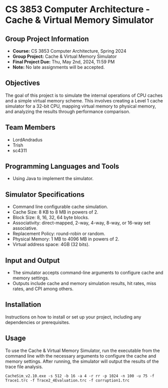# CS 3853 Computer Architecture - Cache & Virtual Memory Simulator

## Group Project Information
- **Course:** CS 3853 Computer Architecture, Spring 2024
- **Group Project:** Cache & Virtual Memory Simulator
- **Final Project Due:** Thu, May 2nd, 2024, 11:59 PM
- **Note:** No late assignments will be accepted.

## Objectives
The goal of this project is to simulate the internal operations of CPU caches and a simple virtual memory scheme. This involves creating a Level 1 cache simulator for a 32-bit CPU, mapping virtual memory to physical memory, and analyzing the results through performance comparison.

## Team Members
- LordAndradus
- Trish
- sc4311

## Programming Languages and Tools
- Using Java to implement the simulator.

## Simulator Specifications
- Command line configurable cache simulation.
- Cache Size: 8 KB to 8 MB in powers of 2.
- Block Size: 8, 16, 32, 64 byte blocks.
- Associativity: direct-mapped, 2-way, 4-way, 8-way, or 16-way set associative.
- Replacement Policy: round-robin or random.
- Physical Memory: 1 MB to 4096 MB in powers of 2.
- Virtual address space: 4GB (32 bits).

## Input and Output
- The simulator accepts command-line arguments to configure cache and memory settings.
- Outputs include cache and memory simulation results, hit rates, miss rates, and CPI among others.

## Installation
Instructions on how to install or set up your project, including any dependencies or prerequisites.

## Usage
To use the Cache & Virtual Memory Simulator, run the executable from the command line with the necessary arguments to configure the cache and memory settings. After running, the simulator will output the results of the trace file analysis.

```shell
CacheSim_v2.10.exe -s 512 -b 16 -a 4 -r rr -p 1024 -n 100 -u 75 -f Trace1.trc -f Trace2_4Evaluation.trc -f corruption1.trc
